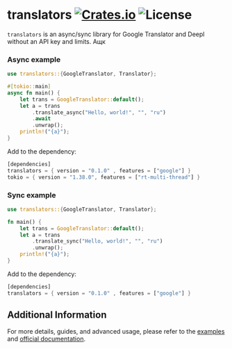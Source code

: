 [crates-badge]: https://img.shields.io/crates/v/translators
[crates-url]: https://crates.io/crates/translators
[license-badge]: https://img.shields.io/github/license/charl1e7/rust-translators?style=flat&color=%230096FF


# translators [![Crates.io][crates-badge]][crates-url] ![License][license-badge]
  
`translators` is an async/sync library for Google Translator and Deepl without an API key and limits. 
Ащк

### Async example
```rust
use translators::{GoogleTranslator, Translator};

#[tokio::main]
async fn main() {
    let trans = GoogleTranslator::default();
    let a = trans
        .translate_async("Hello, world!", "", "ru")
        .await
        .unwrap();
    println!("{a}");
}
```

Add to the dependency:
```rust
[dependencies]
translators = { version = "0.1.0" , features = ["google"] }
tokio = { version = "1.38.0", features = ["rt-multi-thread"] }
```

### Sync example
```rust
use translators::{GoogleTranslator, Translator};

fn main() {
    let trans = GoogleTranslator::default();
    let a = trans
        .translate_sync("Hello, world!", "", "ru")
        .unwrap();
    println!("{a}");
}
```

Add to the dependency:
```rust
[dependencies]
translators = { version = "0.1.0" , features = ["google"] }
```


## Additional Information

For more details, guides, and advanced usage, please refer to the [examples](https://github.com/charl1e7/rust-translators/tree/main/examples) and [official documentation](https://crates.io/crates/translators).


